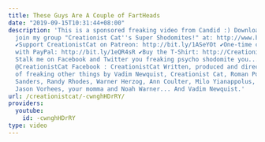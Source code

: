```yaml
---
title: These Guys Are A Couple of FartHeads
date: "2019-09-15T10:31:44+08:00"
description: 'This is a sponsored freaking video from Candid :) Download Candid and
  join my group "Creationist Cat''s Super Shodomites!" at: http://www.becandid.com
  ✔Support CreationistCat on Patreon: http://bit.ly/1ASeYOt ✔One-time contribution
  with PayPal: http://bit.ly/1eQR4sR ✔Buy the T-Shirt: http://CreationistCatTees.com
  Stalk me on Facebook and Twitter you freaking psycho shodomite you... Twitter :
  @CreationistCat Facebook : CreationistCat Written, produced and directed and a lot
  of freaking other things by Vadim Newquist, Creationist Cat, Roman Polanski, Bernie
  Sanders, Randy Rhodes, Warner Herzog, Ann Coulter, Milo Yianappolus, Alex Jones,
  Jason Vorhees, your momma and Noah Warner... And Vadim Newquist.'
url: /creationistcat/-cwnghHDrRY/
providers:
  youtube:
    id: -cwnghHDrRY
type: video
---
```

